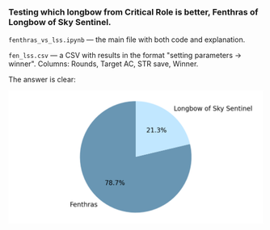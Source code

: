 ### Testing which longbow from Critical Role is better, Fenthras of Longbow of Sky Sentinel.
`fenthras_vs_lss.ipynb` &mdash; the main file with both code and explanation. 

`fen_lss.csv` &mdash; a CSV with results in the format "setting parameters -> winner". Columns: Rounds, Target AC, STR save, Winner.

The answer is clear:

![Fenthras vs LSS](./pie.png)
